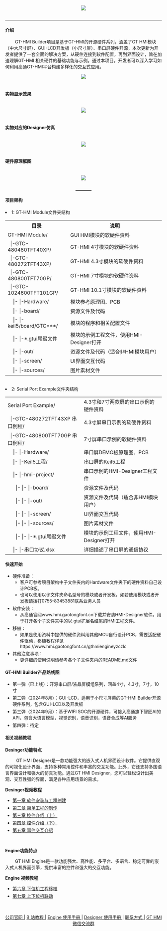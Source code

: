 <br/>
<div align="center">
    <img src="images/logo3.png">
</div>
<br/>

---

#### 介绍
&nbsp;&nbsp;&nbsp;&nbsp;&nbsp;&nbsp;&nbsp;&nbsp;GT-HMI Builder项目是基于GT-HMI的开源硬件系列，涵盖了GT HMI模块（中大尺寸屏）、GUI-LCD开发板（小尺寸屏）、串口屏硬件开源，本次更新为开发者提供了一套全面的解决方案，从硬件连接到软件配置，再到界面设计，旨在加速理解GT-HMI 相关硬件的基础功能与示例。通过本项目，开发者可以深入学习如何利用高通GT-HMI平台构建多样化的交互式应用。

<div align="center">
    <img src="images/GUI 人机交互平台六大优势.png">
</div>

<br/>

#### 实物显示效果

<br/>
<div align="center">
    <img src="images/车载.png">
</div>
<br/>

#### 实物对应的Designer仿真

<br/>
<div align="center">
    <img src="images/车载上位机.png">
</div>
<br/>

#### 硬件原理框图

<br/>
<div align="center">
    <img src="images/串口屏板原理框图.png">
</div>
<br/>

<div align="center">
    <hr style="width: 10%; border: 1px solid gray;">
</div>

#### 项目架构

<li>1: GT-HMI Module文件夹结构</li>
<table>
 <tr>
  <th style="width:40%">目录</th>
  <th style="width:60%">说明</th>
 </tr>
 <tr>
  <td>GT-HMI Module/</td>
  <td>GUI HMI模块的软硬件资料</td>
 </tr>
 <tr>
  <td>&nbsp;&nbsp;|-GTC-480480TFT40XP/</td>
  <td>GT-HMI 4寸模块的软硬件资料</td>
 </tr>
 <tr>
  <td>&nbsp;&nbsp;|-GTC-480272TFT43XP/</td>
  <td>GT-HMI 4.3寸模块的软硬件资料</td>
 </tr>
 <tr>
  <td>&nbsp;&nbsp;|-GTC-480800TFT70GP/</td>
  <td>GT-HMI 7寸模块的软硬件资料</td>
 </tr>
 <tr>
  <td>&nbsp;&nbsp;|-GTC-1024600TFT101GP/</td>
  <td>GT-HMI 10.1寸模块的软硬件资料</td>
 </tr>
  <tr>
  <td>&nbsp;&nbsp;&nbsp;&nbsp;|-&nbsp;|-Hardware/</td>
  <td>模块参考原理图、PCB</td>
 </tr>
 <tr>
  <td>&nbsp;&nbsp;&nbsp;&nbsp;|-&nbsp;|-board/</td>
  <td>资源文件及代码</td>
 </tr>
 <tr>
  <td>&nbsp;&nbsp;&nbsp;&nbsp;|-&nbsp;|-keil5/board/GTC***/</td>
  <td>模块的程序和相关配置文件</td>
 </tr>
 <tr>
  <td>&nbsp;&nbsp;&nbsp;&nbsp;|-&nbsp;|-*.gtui尾缀文件</td>
  <td>模块的示例工程文件，使用HMI-Designer打开</td>
 </tr>
 <tr>
  <td>&nbsp;&nbsp;&nbsp;&nbsp;|-&nbsp;|-out/</td>
  <td>资源文件及代码（适合非HMI模块用户）</td>
 </tr>
 <tr>
  <td>&nbsp;&nbsp;&nbsp;&nbsp;|-&nbsp;|-screen/</td>
  <td>UI界面交互代码</td>
 </tr>
 <tr>
  <td>&nbsp;&nbsp;&nbsp;&nbsp;|-&nbsp;|-sources/</td>
  <td>图片素材文件</td>
 </tr>
</table>

<br>

<li>2: Serial Port Example文件夹结构</li>
<table>
 <tr>
  <td>Serial Port Example/</td>
  <td>4.3寸和7寸两款屏的串口示例的硬件资料</td>
 </tr>
 <tr>
  <td>&nbsp;&nbsp;|-GTC-480272TFT43XP 串口例程/</td>
  <td>4.3寸屏串口示例的软硬件资料</td>
 </tr>
 <tr>
  <td>&nbsp;&nbsp;|-GTC-480800TFT70GP 串口例程/</td>
  <td>7寸屏串口示例的软硬件资料</td>
 </tr>
 <tr>
  <td>&nbsp;&nbsp;&nbsp;&nbsp;|-&nbsp;|-Hardware/</td>
  <td>串口屏DEMO板原理图、PCB</td>
 </tr>
 <tr>
  <td>&nbsp;&nbsp;&nbsp;&nbsp;|-&nbsp;|-Keil5工程/</td>
  <td>串口屏的Keil5工程</td>
 </tr>
 <tr>
  <td>&nbsp;&nbsp;&nbsp;&nbsp;|-&nbsp;|-hmi-project/</td>
  <td>串口示例的HMI-Designer工程文件</td>
 </tr>
 <tr>
  <td>&nbsp;&nbsp;&nbsp;&nbsp;&nbsp;&nbsp;|-&nbsp;|-&nbsp;|-board/</td>
  <td>资源文件及代码</td>
 </tr>
 <tr>
  <td>&nbsp;&nbsp;&nbsp;&nbsp;&nbsp;&nbsp;|-&nbsp;|-&nbsp;|-out/</td>
  <td>资源文件及代码（适合非HMI模块用户）</td>
 </tr>
 <tr>
  <td>&nbsp;&nbsp;&nbsp;&nbsp;&nbsp;&nbsp;|-&nbsp;|-&nbsp;|-screen/</td>
  <td>UI界面交互代码</td>
 </tr>
 <tr>
  <td>&nbsp;&nbsp;&nbsp;&nbsp;&nbsp;&nbsp;|-&nbsp;|-&nbsp;|-sources/</td>
  <td>图片素材文件</td>
 </tr>
 <tr>
  <td>&nbsp;&nbsp;&nbsp;&nbsp;&nbsp;&nbsp;|-&nbsp;|-&nbsp;|-*.gtui尾缀文件</td>
  <td>模块的示例工程文件，使用HMI-Designer打开</td>
 </tr>
 <tr>
  <td>&nbsp;&nbsp;&nbsp;&nbsp;|-&nbsp;|-串口协议.xlsx</td>
  <td>详细描述了串口屏的通信协议</td>
 </tr>
</table>



#### 快速开始
<ul>
<li style="margin-bottom: 4px;">硬件准备：
<ul>
<li>客户可参考项目架构中子文件夹内的Hardware文件夹下的硬件资料自己设计PCB板。</li>
<li>也可以使用以子文件夹命名型号的模块或者开发板，如若使用模块或者开发板请拨打0755-83453881联系业务人员</li>
</ul>
</li>
<li style="margin-bottom: 4px;">软件安装：
<ul>
<li>从高通官网www.hmi.gaotongfont.cn下载并安装HMI-Designer软件。用于打开各个子文件夹中的以.gtui扩展名结尾的HMI工程文件。</li>
</ul>
</li>
<li style="margin-bottom: 4px;">移植：
<ul>
<li>如果是使用资料中提供的硬件资料用其他MCU自行设计PCB，需要适配硬件驱动，移植教程详见https://www.hmi.gaotongfont.cn/gthmiengineyzczlc</li>
</ul>
</li>
<li style="margin-bottom: 4px;">其他注意事项：
<ul>
<li>更详细的使用说明请参考各个子文件夹内的README.md文件</li>
</ul>
</li>
</ul>

#### GT-HMI Builder产品路线图
<ul>
<li style="margin-bottom: 4px;">第一弹（已上线）：开源串口屏/液晶屏模组系列，涵盖4寸，4.3寸，7寸，10寸</li>
<li style="margin-bottom: 4px;">第二弹（2024年8月）：GUI-LCD，适用于小尺寸屏幕的GT-HMI Builder开源硬件系列，包含GUI-LCD以及开发板</li>
<li style="margin-bottom: 4px;">第三弹（2024年9月）：基于WIFI SOC的开源硬件，可接入高通旗下智匠AI的API，包含大语言模型，视觉识别，语音识别，语音合成等AI服务</li>
<li style="margin-bottom: 4px;">第四弹：待定</li>
</ul>

#### 相关视频教程

**Desinger功能特点**

         GT HMI Designer是一款功能强大的嵌入式人机界面设计软件。它提供直观的可视化设计界面，支持多种常用控件和丰富的交互功能。此外，它还支持多国语言界面设计和强大的仿真功能。通过GT HMI Designer，您可以轻松设计出美观、交互性强的界面，满足各种应用场景的需求。


**Desinger视频教程**

<ul>
<li style="margin-bottom: 4px;"><a href="https://www.bilibili.com/video/BV1Xm4y1h7vs/?spm_id_from=333.999.0.0&vd_source=8ecf13d60f5e8ce6a592b252d351e954">第一章 软件安装与工程创建</a></li>
<li style="margin-bottom: 4px;"><a href="https://www.bilibili.com/video/BV1va4y137ac/?spm_id_from=autoNext&vd_source=8ecf13d60f5e8ce6a592b252d351e954">第二章 简单工程的制作</a></li>
<li style="margin-bottom: 4px;"><a href="https://www.bilibili.com/video/BV1Uo4y1V7pg/?spm_id_from=333.999.0.0&vd_source=8ecf13d60f5e8ce6a592b252d351e954">第三章 控件介绍（上）</a></li>
<li style="margin-bottom: 4px;"><a href="https://www.bilibili.com/video/BV1fs4y1u7uz/?spm_id_from=333.999.0.0&vd_source=8ecf13d60f5e8ce6a592b252d351e954">第四章 控件介绍（下）</a></li>
<li style="margin-bottom: 4px;"><a href="https://www.bilibili.com/video/BV1Ds4y1B7iW/?spm_id_from=333.999.0.0&vd_source=8ecf13d60f5e8ce6a592b252d351e954">第五章 事件交互介绍</a></li>
</ul>

<br/>

**Engine功能特点**

        GT HMI Engine是一款功能强大、高性能、多平台、多语言、稳定可靠的嵌入式人机界面引擎，提供丰富的控件和强大的交互功能。



**Engine 视频教程**

<ul>
<li style="margin-bottom: 4px;"><a href="https://www.bilibili.com/video/BV1Y24y1N7Bq/?spm_id_from=333.999.0.0&vd_source=8ecf13d60f5e8ce6a592b252d351e954">第六章 下位机工程移植</a></li>
<li style="margin-bottom: 4px;"><a href="https://www.bilibili.com/video/BV1Jh411c7jn/?spm_id_from=333.999.0.0&vd_source=8ecf13d60f5e8ce6a592b252d351e954">第七章 上下位机联动</a></li>
</ul>
<br/>

<br/>
<div align="center"
>
    <a href="https://www.hmi.gaotongfont.cn/kfgj"
    > 公司官网 </a> |
    <a href="https://space.bilibili.com/3493293474188211/video"
    > B 站教程 </a> |
    <a href="https://www.hmi.gaotongfont.cn/kfgj#/#hmiEngine"
    > Engine 使用手册 </a> |
    <a href="https://www.hmi.gaotongfont.cn/kfgj#/#hmidesigner"
    > Designer 使用手册 </a> |
    <a href="http://isite.baidu.com/site/wjz7qkrv/406a2b0c-f9c7-4a08-a47a-662e862b2af4?ch=48&wid=498ccd5c05334f21a2142ba3cf628964_0_0&field=&orderBy=&categoryId=undefined&title=%E8%81%94%E7%B3%BB%E6%88%91%E4%BB%AC"
    > 联系方式 </a> |
    <a href="https://genitop-1317577547.cos.ap-nanjing.myqcloud.com/GT-HMI/GT-HMI-Groups/GT-HMI%20Communication%20groups.jpg"
    > GT HMI微信交流群 </a>
</div>

<br/>



